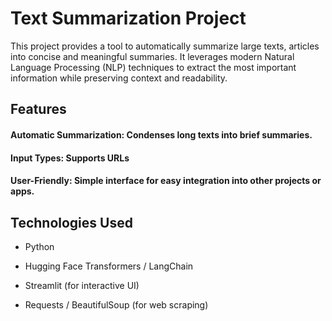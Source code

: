 # Text Summarization Project

This project provides a tool to automatically summarize large texts, articles into concise and meaningful summaries. It leverages modern Natural Language Processing (NLP) techniques to extract the most important information while preserving context and readability.

## Features

#### Automatic Summarization: Condenses long texts into brief summaries.

#### Input Types: Supports URLs

#### User-Friendly: Simple interface for easy integration into other projects or apps.

## Technologies Used

- Python

- Hugging Face Transformers / LangChain

- Streamlit (for interactive UI)

- Requests / BeautifulSoup (for web scraping)

